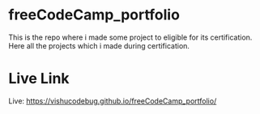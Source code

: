 # freeCodeCamp_portfolio
This is the repo where i made some project to eligible for its certification. Here all the projects which i made during certification.
# Live Link 
Live: https://vishucodebug.github.io/freeCodeCamp_portfolio/
